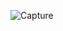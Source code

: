 ![Capture](https://user-images.githubusercontent.com/32956051/104083300-5c746700-51f2-11eb-9ed6-7e36797e4610.PNG)
